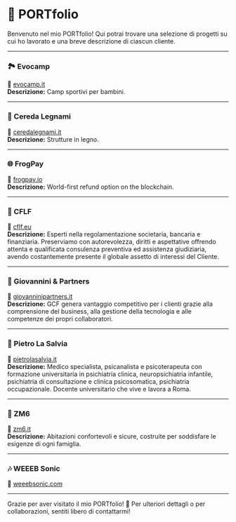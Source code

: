 # 🎨 PORTfolio

Benvenuto nel mio PORTfolio! Qui potrai trovare una selezione di progetti su cui ho lavorato e una breve descrizione di ciascun cliente.

---

### 🏞 Evocamp
🔗 [evocamp.it](https://www.evocamp.it/)  
**Descrizione:** Camp sportivi per bambini.

---

### 🌳 Cereda Legnami
🔗 [ceredalegnami.it](https://www.ceredalegnami.it/)  
**Descrizione:** Strutture in legno.

---

### 🌐 FrogPay
🔗 [frogpay.io](https://frogpay.io/)  
**Descrizione:** World-first refund option on the blockchain.

---

### 🏦 CFLF
🔗 [cflf.eu](https://cflf.eu/)  
**Descrizione:** Esperti nella regolamentazione societaria, bancaria e finanziaria. Preserviamo con autorevolezza, diritti e aspettative offrendo attenta e qualificata consulenza preventiva ed assistenza giudiziaria, avendo costantemente presente il globale assetto di interessi del Cliente.

---

### 🚀 Giovannini & Partners
🔗 [giovanninipartners.it](https://giovanninipartners.it/)  
**Descrizione:** GCF genera vantaggio competitivo per i clienti grazie alla comprensione del business, alla gestione della tecnologia e alle competenze dei propri collaboratori.

---

### 💉 Pietro La Salvia
🔗 [pietrolasalvia.it](https://pietrolasalvia.it/)  
**Descrizione:** Medico specialista, psicanalista e psicoterapeuta con formazione universitaria in psichiatria clinica, neuropsichiatria infantile, psichiatria di consultazione e clinica psicosomatica, psichiatria occupazionale. Docente universitario che vive e lavora a Roma.

---

### 🏡 ZM6
🔗 [zm6.it](https://zm6.it/)  
**Descrizione:** Abitazioni confortevoli e sicure, costruite per soddisfare le esigenze di ogni famiglia.

---

### 🎶 WEEEB Sonic
🔗 [weeebsonic.com](https://weeebsonic.com/)

---

Grazie per aver visitato il mio PORTfolio! 🙌 Per ulteriori dettagli o per collaborazioni, sentiti libero di contattarmi!

